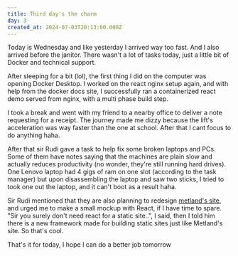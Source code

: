 ```yaml
---
title: Third day's the charm
day: 3
created_at: 2024-07-03T20:13:00.000Z
---
```

Today is Wednesday and like yesterday I arrived way too fast. And I also arrived before the janitor. There wasn't a lot of tasks today, just a little bit of Docker and technical support.

After sleeping for a bit (lol), the first thing I did on the computer was opening Docker Desktop. I worked on the react nginx setup again, and with help from the docker docs site, I successfully ran a containerized react demo served from nginx, with a multi phase build step.

I took a break and went with my friend to a nearby office to deliver a note requesting for a receipt. The journey made me dizzy because the lift's acceleration was way faster than the one at school. After that I cant focus to do anything haha.

After that sir Rudi gave a task to help fix some broken laptops and PCs. Some of them have notes saying that the machines are plain slow and actually reduces productivity (no wonder, they're still running hard drives). One Lenovo laptop had 4 gigs of ram on one slot (according to the task manager) but upon disassembling the laptop and saw two sticks, I tried to took one out the laptop, and it can't boot as a result haha.

Sir Rudi mentioned that they are also planning to redesign [metland's site](<https://metropolitan land.com>), and urged me to make a small mockup with React, if I have time to spare.  "Sir you surely don't need react for a static site..", I said, then I told him there is a new framework made for building static sites just like Metland's site. So that's cool.

That's it for today, I hope I can do a better job tomorrow
